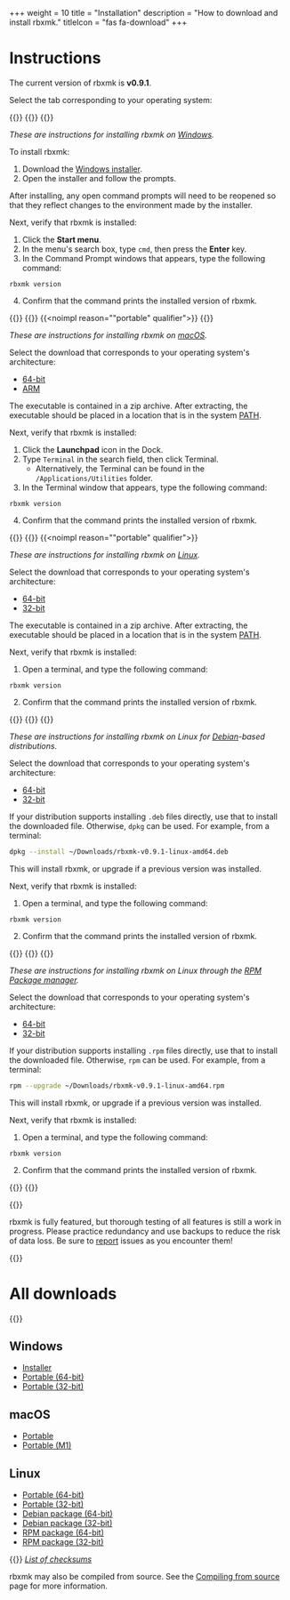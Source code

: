 +++
weight = 10
title = "Installation"
description = "How to download and install rbxmk."
titleIcon = "fas fa-download"
+++

# Instructions
The current version of rbxmk is **<version>v0.9.1</version>**.

Select the tab corresponding to your operating system:

{{<snippet>}}
{{<tab title="Windows" type="md">}}
{{<noimpl>}}

*These are instructions for installing rbxmk on [Windows][windows].*

To install rbxmk:
1. Download the [Windows installer](https://github.com/Anaminus/rbxmk/releases/download/v0.9.1/rbxmk-v0.9.1-windows-setup.zip).
2. Open the installer and follow the prompts.

After installing, any open command prompts will need to be reopened so that they
reflect changes to the environment made by the installer.

Next, verify that rbxmk is installed:
1. Click the **Start menu**.
2. In the menu's search box, type `cmd`, then press the **Enter** key.
3. In the Command Prompt windows that appears, type the following command:

```
rbxmk version
```

4. Confirm that the command prints the installed version of rbxmk.

[windows]: https://microsoft.com/windows

{{</tab>}}
{{<tab title="Mac" type="md">}}
{{<noimpl reason="\"portable\" qualifier">}}
{{<noimpl reason="ARM architecture">}}

*These are instructions for installing rbxmk on [macOS][macos].*

Select the download that corresponds to your operating system's architecture:
- [64-bit](https://github.com/Anaminus/rbxmk/releases/download/v0.9.1/rbxmk-v0.9.1-darwin-amd64-portable.zip)
- [ARM](https://github.com/Anaminus/rbxmk/releases/download/v0.9.1/rbxmk-v0.9.1-darwin-arm64-portable.zip)

The executable is contained in a zip archive. After extracting, the executable
should be placed in a location that is in the system [PATH][PATH].

Next, verify that rbxmk is installed:
1. Click the **Launchpad** icon in the Dock.
2. Type `Terminal` in the search field, then click Terminal.
	- Alternatively, the Terminal can be found in the `/Applications/Utilities`
	  folder.
3. In the Terminal window that appears, type the following command:

```
rbxmk version
```

4. Confirm that the command prints the installed version of rbxmk.

[macos]: https://www.apple.com/macos
[PATH]: https://en.wikipedia.org/wiki/PATH_(variable)

{{</tab>}}
{{<tab title="Linux" type="md">}}
{{<noimpl reason="\"portable\" qualifier">}}

*These are instructions for installing rbxmk on [Linux][linux].*

Select the download that corresponds to your operating system's architecture:
- [64-bit](https://github.com/Anaminus/rbxmk/releases/download/v0.9.1/rbxmk-v0.9.1-linux-amd64-portable.zip)
- [32-bit](https://github.com/Anaminus/rbxmk/releases/download/v0.9.1/rbxmk-v0.9.1-linux-386-portable.zip)

The executable is contained in a zip archive. After extracting, the executable
should be placed in a location that is in the system [PATH][PATH].

Next, verify that rbxmk is installed:
1. Open a terminal, and type the following command:

```
rbxmk version
```

2. Confirm that the command prints the installed version of rbxmk.

[linux]: https://www.kernel.org/
[PATH]: https://en.wikipedia.org/wiki/PATH_(variable)

{{</tab>}}
{{<tab title="Linux Debian" type="md">}}
{{<noimpl>}}

*These are instructions for installing rbxmk on Linux for [Debian][debian]-based
distributions.*

Select the download that corresponds to your operating system's architecture:
- [64-bit](https://github.com/Anaminus/rbxmk/releases/download/v0.9.1/rbxmk-v0.9.1-linux-amd64.deb)
- [32-bit](https://github.com/Anaminus/rbxmk/releases/download/v0.9.1/rbxmk-v0.9.1-linux-386.deb)

If your distribution supports installing `.deb` files directly, use that to
install the downloaded file. Otherwise, `dpkg` can be used. For example, from a
terminal:

```bash
dpkg --install ~/Downloads/rbxmk-v0.9.1-linux-amd64.deb
```

This will install rbxmk, or upgrade if a previous version was installed.

Next, verify that rbxmk is installed:
1. Open a terminal, and type the following command:

```
rbxmk version
```

2. Confirm that the command prints the installed version of rbxmk.

[debian]: https://www.debian.org/
[PATH]: https://en.wikipedia.org/wiki/PATH_(variable)

{{</tab>}}
{{<tab title="Linux RPM" type="md">}}
{{<noimpl>}}

*These are instructions for installing rbxmk on Linux through the [RPM Package
manager][rpm].*

Select the download that corresponds to your operating system's architecture:
- [64-bit](https://github.com/Anaminus/rbxmk/releases/download/v0.9.1/rbxmk-v0.9.1-linux-amd64.rpm)
- [32-bit](https://github.com/Anaminus/rbxmk/releases/download/v0.9.1/rbxmk-v0.9.1-linux-386.rpm)

If your distribution supports installing `.rpm` files directly, use that to
install the downloaded file. Otherwise, `rpm` can be used. For example, from a
terminal:

```bash
rpm --upgrade ~/Downloads/rbxmk-v0.9.1-linux-amd64.rpm
```

This will install rbxmk, or upgrade if a previous version was installed.

Next, verify that rbxmk is installed:
1. Open a terminal, and type the following command:

```
rbxmk version
```

2. Confirm that the command prints the installed version of rbxmk.

[rpm]: https://rpm.org/
[PATH]: https://en.wikipedia.org/wiki/PATH_(variable)

{{</tab>}}
{{</snippet>}}

{{<alert type="warning">}}

rbxmk is fully featured, but thorough testing of all features is still a work
in progress. Please practice redundancy and use backups to reduce the risk of
data loss. Be sure to [report][issues] issues as you encounter them!

[issues]: https://github.com/Anaminus/rbxmk/issues

{{</alert>}}

# All downloads
{{<noimpl reason="">}}
<div class="flexzone">
<div>

## Windows
- [Installer](https://github.com/Anaminus/rbxmk/releases/download/v0.9.1/rbxmk-v0.9.1-windows-setup.zip)
- [Portable (64-bit)](https://github.com/Anaminus/rbxmk/releases/download/v0.9.1/rbxmk-v0.9.1-windows-amd64-portable.zip)
- [Portable (32-bit)](https://github.com/Anaminus/rbxmk/releases/download/v0.9.1/rbxmk-v0.9.1-windows-386-portable.zip)

</div>
<div>

## macOS
- [Portable](https://github.com/Anaminus/rbxmk/releases/download/v0.9.1/rbxmk-v0.9.1-darwin-amd64-portable.zip)
- [Portable (M1)](https://github.com/Anaminus/rbxmk/releases/download/v0.9.1/rbxmk-v0.9.1-darwin-arm64-portable.zip)

</div>
<div>

## Linux
- [Portable (64-bit)](https://github.com/Anaminus/rbxmk/releases/download/v0.9.1/rbxmk-v0.9.1-linux-amd64-portable.zip)
- [Portable (32-bit)](https://github.com/Anaminus/rbxmk/releases/download/v0.9.1/rbxmk-v0.9.1-linux-386.rpm)
- [Debian package (64-bit)](https://github.com/Anaminus/rbxmk/releases/download/v0.9.1/rbxmk-v0.9.1-linux-amd64.deb)
- [Debian package (32-bit)](https://github.com/Anaminus/rbxmk/releases/download/v0.9.1/rbxmk-v0.9.1-linux-386.deb)
- [RPM package (64-bit)](https://github.com/Anaminus/rbxmk/releases/download/v0.9.1/rbxmk-v0.9.1-linux-amd64.rpm)
- [RPM package (32-bit)](https://github.com/Anaminus/rbxmk/releases/download/v0.9.1/rbxmk-v0.9.1-linux-386-portable.zip)

</div>
</div>

{{<noimpl>}}
*[List of checksums][checksums]*

rbxmk may also be compiled from source. See the [Compiling from
source](installation/compiling) page for more information.

[checksums]: https://github.com/Anaminus/rbxmk/releases/download/v0.9.1/checksums.txt
[source]: https://github.com/Anaminus/rbxmk/archive/v0.9.1.zip
[release]: https://github.com/Anaminus/rbxmk/releases/tag/v0.9.1

<!--

# Install
{{<alert type="warning">}}

Currently, only "portable" builds of rbxmk are available. However, work is being
done to produce installers that will automate the installation process. Stay
tuned!

{{</alert>}}

The executable is contained in a ZIP archive. After extracting, the executable
should be placed in a location that is in the system [PATH][PATH].

[PATH]: https://en.wikipedia.org/wiki/PATH_(variable)

-->

